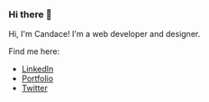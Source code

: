 ### Hi there 👋

Hi, I'm Candace! I'm a web developer and designer.

Find me here:
* [LinkedIn](https://linkedin.com/in/candaceyw)
* [Portfolio](https://candaceyw.com)
* [Twitter](https://twitter.com/geekyTallGal)


<!--
**candaceyw/candaceyw** is a ✨ _special_ ✨ repository because its `README.md` (this file) appears on your GitHub profile.
Here are some ideas to get you started:

- 🔭 I’m currently working on ...
- 🌱 I’m currently learning ...
- 👯 I’m looking to collaborate on ...
- 🤔 I’m looking for help with ...
- 💬 Ask me about ...
- 📫 How to reach me: ...
- 😄 Pronouns: ...
- ⚡ Fun fact: ...
-->
